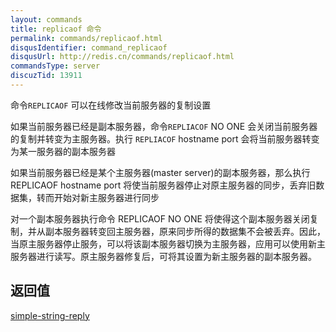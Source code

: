 ```yaml
---
layout: commands
title: replicaof 命令
permalink: commands/replicaof.html
disqusIdentifier: command_replicaof
disqusUrl: http://redis.cn/commands/replicaof.html
commandsType: server
discuzTid: 13911
---
```

命令`REPLICAOF` 可以在线修改当前服务器的复制设置

如果当前服务器已经是副本服务器，命令`REPLIACOF` NO ONE 会关闭当前服务器的复制并转变为主服务器。执行 `REPLIACOF` hostname port 会将当前服务器转变为某一服务器的副本服务器

如果当前服务器已经是某个主服务器(master server)的副本服务器，那么执行 REPLICAOF hostname port 将使当前服务器停止对原主服务器的同步，丢弃旧数据集，转而开始对新主服务器进行同步

对一个副本服务器执行命令 REPLICAOF NO ONE 将使得这个副本服务器关闭复制，并从副本服务器转变回主服务器，原来同步所得的数据集不会被丢弃。因此，当原主服务器停止服务，可以将该副本服务器切换为主服务器，应用可以使用新主服务器进行读写。原主服务器修复后，可将其设置为新主服务器的副本服务器。

## 返回值

[simple-string-reply](/topics/protocol.html#simple-string-reply)
